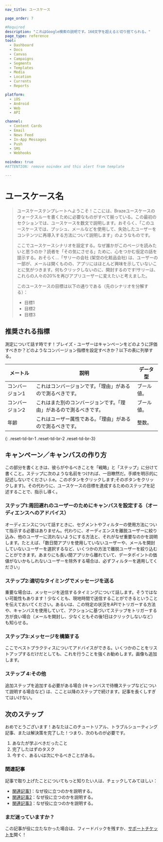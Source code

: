 ```yaml
---
nav_title: ユースケース

page_order: 7

#Required
description: "これはGoogle検索の説明です。160文字を超えると切り捨てられる。"
page_type: reference
tool:
  - Dashboard
  - Docs
  - Canvas
  - Campaigns
  - Segments
  - Templates
  - Media
  - Location
  - Currents
  - Reports

platform:
  - iOS
  - Android
  - Web
  - API

channel:
  - Content Cards
  - Email
  - News Feed
  - In-App Messages
  - Push
  - SMS
  - Webhooks
  
noindex: true
#ATTENTION: remove noindex and this alert from template

---
```


# ユースケース名

> ユースケーステンプレートへようこそ！ここには、Brazeユースケースのウォークスルーを書くために必要なものがすべて揃っている。この最初のセクションでは、ユースケースを数文で説明します。おそらく、「このユースケースでは、プッシュ、メールなどを使用して、失効したユーザーをコンテンツに再導入する方法について説明します」のようなものです。
>
> ここでユースケースシナリオを設定する。なぜ誰かがこのページを読みたいと思うのか？読者を「その気にさせる」ために、心をつかむ仮定の話を提示する。おそらく...「サリーの会社 (架空の化粧品会社) は、ユーザーの一部が、メールは開くものの、アプリにはほとんど興味を示していないことに気がつきます。何もクリックしないのに、開封するのです!サリーは、これらの人々の20%を再びアプリユーザーに変えたいと考えました。
>
> このユースケースの目標は以下の通りである（先のシナリオを分解する）：
> - 目標1
> - 目標2
> - 目標3

## 推奨される指標

測定について話す時です！ブレイズ・ユーザーはキャンペーンをどのように評価すべきか？どのようなコンバージョン指標を設定すべきか？以下の表に列挙する。

| メートル | 説明 | データ型 |
| ------ | ----------- | --------- |
| コンバージョン1 | これはコンバージョンです。「理由」があるので測るべきです。 | ブール値。 |
| コンバージョン2 | これはまた別のコンバージョンです。「理由」があるので測るべきです。 | ブール値。 |
| 年齢 | これはユーザー属性である。「理由」があるので測るべきです。 | 整数。 |
{: .reset-td-br-1 .reset-td-br-2 .reset-td-br-3}

## キャンペーン／キャンバスの作り方

この部分を書くときは、彼らがやるべきことを「戦略」と「ステップ」に分けて書くこと。ステップに次のような名前をつければ、一目瞭然だ。手順を明示的に記述しないでください (i.e。このボタンをクリックします;そのボタンをクリックします)。その代わりに、ユースケースの目標を達成するためのステップを記述することで、指示し導く。

### ステップ1:周回遅れのユーザーのためにキャンバスを設定する（オーディエンスへのアドバイス）

オーディエンスについて話すときに、セグメントやフィルターの使用方法について指示する必要はありません。代わりに、オーディエンスを離脱ユーザーに絞り込み、他のユーザーに流れないようにする方法と、それがなぜ重要なのかを説明します。たとえば、「数日間アプリを使用していないユーザーや、メールを開封していないユーザーを選択するなど、いくつかの方法で離脱ユーザーを絞り込むことができます。あまりにも長い間アプリから離れていて、データポイントの価値がないかもしれないユーザーを除外する場合は、必ずフィルターを適用してください」

### ステップ2:適切なタイミングでメッセージを送る

重要な場合は、メッセージを送信するタイミングについて話します。そうではない可能性もあります！少なくとも、現地時間で送信することができるということを伝えておいてください。あるいは、この特定の状況をAPIでトリガーする方法や、キャンバスを使用していて、アクションに基づいてステップをトリガーする方が良い場合（メールを開封し、少なくともその後1日はクリックしないなど）も知らせる。

### ステップ3:メッセージを構築する

ここでベストプラクティスについてアドバイスができる。いくつかのことをリストアップするだけだとしても、これを行うことを強くお勧めします。画像も追加します。

### ステップ 4:その他

追加ステップを追加する必要がある場合 (キャンバスで待機ステップなどについて説明する場合など) は、ここと以降のステップで続けます。記事を長くしすぎてはいけない。


## 次のステップ

おめでとうございます！あなたはこのチュートリアル、トラブルシューティング記事、または解決策を完了した！つまり、次のものが必要です。
1. あなたが学ぶべきだったこと
2. 完了したはずのタスク
3. 今すぐ、あるいは次にやるべきことがある。

### 関連記事

記事で取り上げたことについてもっと知りたい人は、チェックしてみてほしい：
- [関連記事1](#solution-1)：なぜ役に立つのかを説明する。
- [関連記事2](#solution-2)：なぜ役に立つのかを説明する。
- [関連記事3](#solution-3)：なぜ役に立つのかを説明する。

### まだ迷っていますか？

この記事が役に立たなかった場合は、フィードバックを残すか、[サポートチケットを][support]開く！

[support]: {{site.baseurl}}/braze_support/
